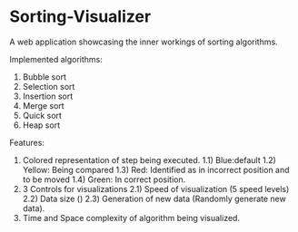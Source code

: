 # Sorting-Visualizer

A web application showcasing the inner workings of sorting algorithms.

Implemented algorithms:
1. Bubble sort
2. Selection sort
3. Insertion sort
4. Merge sort
5. Quick sort
6. Heap sort

Features:
1. Colored representation of step being executed. 1.1) Blue:default 1.2) Yellow: Being compared 1.3) Red: Identified as in incorrect position and to be moved 1.4) Green: In correct position.
2. 3 Controls for visualizations 2.1) Speed of visualization (5 speed levels) 2.2) Data size () 2.3) Generation of new data (Randomly generate new data).
3. Time and Space complexity of algorithm being visualized.
